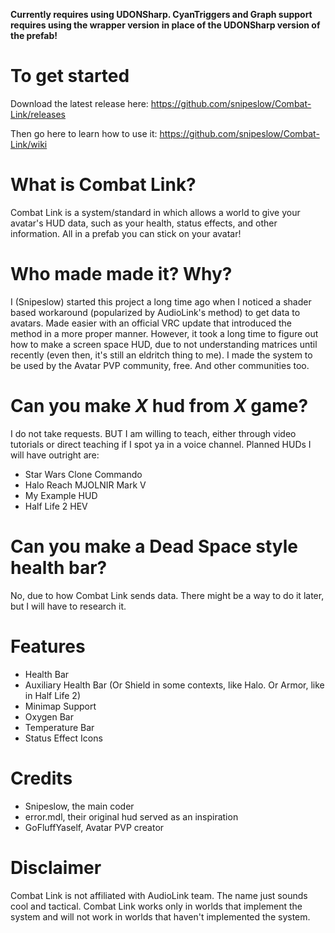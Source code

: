 **Currently requires using UDONSharp. CyanTriggers and Graph support requires using the wrapper version in place of the UDONSharp version of the prefab!**

# To get started
Download the latest release here: https://github.com/snipeslow/Combat-Link/releases

Then go here to learn how to use it: https://github.com/snipeslow/Combat-Link/wiki

# What is Combat Link?
Combat Link is a system/standard in which allows a world to give your avatar's HUD data, such as your health, status effects, and other information. All in a prefab you can stick on your avatar!

# Who made made it? Why?
I (Snipeslow) started this project a long time ago when I noticed a shader based workaround (popularized by AudioLink's method) to get data to avatars. Made easier with an official VRC update that introduced the method in a more proper manner. However, it took a long time to figure out how to make a screen space HUD, due to not understanding matrices until recently (even then, it's still an eldritch thing to me). I made the system to be used by the Avatar PVP community, free. And other communities too.

# Can you make *X* hud from *X* game?
I do not take requests. BUT I am willing to teach, either through video tutorials or direct teaching if I spot ya in a voice channel. Planned HUDs I will have outright are:
- Star Wars Clone Commando
- Halo Reach MJOLNIR Mark V
- My Example HUD
- Half Life 2 HEV

# Can you make a Dead Space style health bar?
No, due to how Combat Link sends data. There might be a way to do it later, but I will have to research it.

# Features
- Health Bar
- Auxiliary Health Bar (Or Shield in some contexts, like Halo. Or Armor, like in Half Life 2)
- Minimap Support
- Oxygen Bar
- Temperature Bar
- Status Effect Icons

# Credits
- Snipeslow, the main coder
- error.mdl, their original hud served as an inspiration
- GoFluffYaself, Avatar PVP creator

# Disclaimer
Combat Link is not affiliated with AudioLink team. The name just sounds cool and tactical. Combat Link works only in worlds that implement the system and will not work in worlds that haven't implemented the system.
